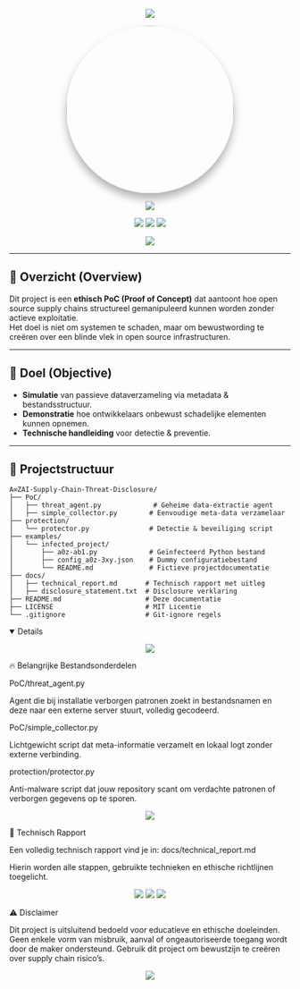 <p align="center">
  <img src="https://readme-typing-svg.herokuapp.com?font=Fira+Code&size=24&duration=4000&pause=500&color=00FFFF&center=true&vCenter=true&width=900&lines=🔰+A∞ZAI+Structural+Threat+Model+Report;⚠️+Ethical+Disclosure+Active;🌐+Supply+Chain+Integrity+Matters">
</p>

<p align="center">
  <img src="https://github.com/a0zai.png" width="300" style="border-radius: 50%; box-shadow: 0px 10px 15px rgba(0, 0, 0, 0.3);">
</p>
<p align="center">
  <a href="https://github.com/a0zai/A∞ZAI-Supply-Chain-Threat-Disclosure">
      <img src="https://img.shields.io/badge/-A∞ZAI_SUPPLY_CHAIN_THREAT-000000?style=for-the-badge&logo=github&logoColor=white">
  </a>
</p>

<p align="center">
  <img src="https://img.shields.io/badge/ETHICAL-PoC-blue?style=for-the-badge">
  <img src="https://img.shields.io/badge/SECURITY-AWARENESS-red?style=for-the-badge">
  <img src="https://img.shields.io/badge/SUPPLY_CHAIN-THREAT-black?style=for-the-badge">
</p>

<p align="center">
  <img src="https://readme-typing-svg.herokuapp.com?font=Fira+Code&duration=3000&pause=500&color=F6C400&center=true&vCenter=true&width=1000&lines=⚠️+Supply+Chain+Vulnerability+Simulation;A∞ZAI+Threat+Awareness+PoC">
</p>

---

## 🧩 Overzicht (Overview)

Dit project is een **ethisch PoC (Proof of Concept)** dat aantoont hoe open source supply chains structureel gemanipuleerd kunnen worden zonder actieve exploitatie.  
Het doel is niet om systemen te schaden, maar om bewustwording te creëren over een blinde vlek in open source infrastructuren.

---

## 🚀 Doel (Objective)

- **Simulatie** van passieve dataverzameling via metadata & bestandsstructuur.
- **Demonstratie** hoe ontwikkelaars onbewust schadelijke elementen kunnen opnemen.
- **Technische handleiding** voor detectie & preventie.

---

## 📂 Projectstructuur

```plaintext
A∞ZAI-Supply-Chain-Threat-Disclosure/
├── PoC/
│   ├── threat_agent.py             # Geheime data-extractie agent
│   ├── simple_collector.py        # Eenvoudige meta-data verzamelaar
├── protection/
│   └── protector.py               # Detectie & beveiliging script
├── examples/
│   └── infected_project/
│       ├── a0z-ab1.py             # Geïnfecteerd Python bestand
│       ├── config_a0z-3xy.json    # Dummy configuratiebestand
│       └── README.md              # Fictieve projectdocumentatie
├── docs/
│   ├── technical_report.md       # Technisch rapport met uitleg
│   ├── disclosure_statement.txt  # Disclosure verklaring
├── README.md                     # Deze documentatie
├── LICENSE                       # MIT Licentie
└── .gitignore                    # Git-ignore regels
```
<details open>
<p align="center">
  <img src="https://readme-typing-svg.herokuapp.com?font=Fira+Code&duration=4000&pause=500&color=F6C400&center=true&vCenter=true&width=1000&lines=📡+Monitoring+Supply+Chain+Risks;🔍+Structural+Patterns+Analysis;🧬+A∞ZAI+Philosophy+Applied">
</p>


🔥 Belangrijke Bestandsonderdelen

PoC/threat_agent.py

Agent die bij installatie verborgen patronen zoekt in bestandsnamen en deze naar een externe server stuurt, volledig gecodeerd.

PoC/simple_collector.py

Lichtgewicht script dat meta-informatie verzamelt en lokaal logt zonder externe verbinding.

protection/protector.py

Anti-malware script dat jouw repository scant om verdachte patronen of verborgen gegevens op te sporen.
<p align="center">
  <img src="https://readme-typing-svg.herokuapp.com?font=Fira+Code&duration=4000&pause=500&color=FF00FF&center=true&vCenter=true&width=1000&lines=🌌+No+Hidden+Code+Here;🔬+Only+Structural+Awareness;🤖+Proof+Of+Concept+Validated">
</p>



📜 Technisch Rapport

Een volledig technisch rapport vind je in:
docs/technical_report.md

Hierin worden alle stappen, gebruikte technieken en ethische richtlijnen toegelicht.


<p align="center">
  <img src="https://img.shields.io/badge/THREAT-MODEL-black?style=for-the-badge">
  <img src="https://img.shields.io/badge/A∞ZAI-ETHICAL-00FFFF?style=for-the-badge">
  <img src="https://img.shields.io/badge/STATUS-DISCLOSED-green?style=for-the-badge">
</p>



⚠️ Disclaimer

Dit project is uitsluitend bedoeld voor educatieve en ethische doeleinden.
Geen enkele vorm van misbruik, aanval of ongeautoriseerde toegang wordt door de maker ondersteund.
Gebruik dit project om bewustzijn te creëren over supply chain risico’s.

<p align="center">
  <img src="https://readme-typing-svg.herokuapp.com?size=30&duration=3000&pause=500&color=FF4500&center=true&vCenter=true&width=900&lines=🧬+A∞ZAI+Supply+Chain+Threat+PoC+Active;🌬️+Cybersecurity+Starts+With+Awareness">
</p>

